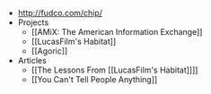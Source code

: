 - http://fudco.com/chip/
- Projects
    - [[AMiX: The American Information Exchange]]
    - [[LucasFilm's Habitat]]
    - [[Agoric]]
- Articles
    - [[The Lessons From [[LucasFilm's Habitat]]]]
    - [[You Can't Tell People Anything]]
